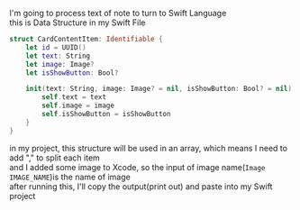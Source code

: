 I'm going to process text of note to turn to Swift Language  
this is Data Structure in my Swift File  
```swift
struct CardContentItem: Identifiable {
    let id = UUID()
    let text: String
    let image: Image?
    let isShowButton: Bool?

    init(text: String, image: Image? = nil, isShowButton: Bool? = nil) {
        self.text = text
        self.image = image
        self.isShowButton = isShowButton
    }
}
```
in my project, this structure will be used in an array, which means I need to add "," to split each item  
and I added some image to Xcode, so the input of image name(`Image  IMAGE_NAME`)is the name of image  
after running this, I'll copy the output(print out) and paste into my Swift project
